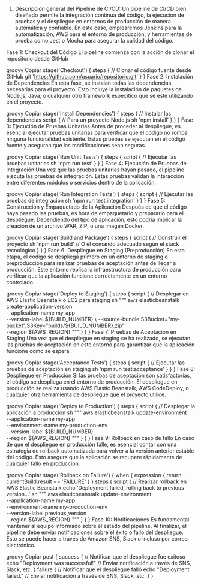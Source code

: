 1. Descripción general del Pipeline de CI/CD:
Un pipeline de CI/CD bien diseñado permite la integración continua del código, la ejecución de pruebas y el despliegue en entornos de producción de manera automática y confiable. En este caso, emplearemos Jenkins para la automatización, AWS para el entorno de producción, y herramientas de prueba como Jest o Mocha para asegurar la calidad del código.

Fase 1: Checkout del Código
El pipeline comienza con la acción de clonar el repositorio desde GitHub

groovy
Copiar
stage('Checkout') {
    steps {
        // Clonar el código fuente desde GitHub
        git 'https://github.com/usuario/repositorio.git'
    }
}
Fase 2: Instalación de Dependencias
En esta fase, se instalan todas las dependencias necesarias para el proyecto. Esto incluye la instalación de paquetes de Node.js, Java, o cualquier otro framework específico que se esté utilizando en el proyecto.

groovy
Copiar
stage('Install Dependencies') {
    steps {
        // Instalar las dependencias
        script {
            // Para un proyecto Node.js
            sh 'npm install'
        }
    }
}
Fase 3: Ejecución de Pruebas Unitarias
Antes de proceder al despliegue, es esencial ejecutar pruebas unitarias para verificar que el código no rompa ninguna funcionalidad existente. Estas pruebas se ejecutan en el código fuente y aseguran que las modificaciones sean seguras.

groovy
Copiar
stage('Run Unit Tests') {
    steps {
        script {
            // Ejecutar las pruebas unitarias
            sh 'npm run test'
        }
    }
}
Fase 4: Ejecución de Pruebas de Integración
Una vez que las pruebas unitarias hayan pasado, el pipeline ejecuta las pruebas de integración. Estas pruebas validan la interacción entre diferentes módulos o servicios dentro de la aplicación.

groovy
Copiar
stage('Run Integration Tests') {
    steps {
        script {
            // Ejecutar las pruebas de integración
            sh 'npm run test:integration'
        }
    }
}
Fase 5: Construcción y Empaquetado de la Aplicación
Después de que el código haya pasado las pruebas, es hora de empaquetarlo y prepararlo para el despliegue. Dependiendo del tipo de aplicación, esto podría implicar la creación de un archivo WAR, ZIP, o una imagen Docker.

groovy
Copiar
stage('Build and Package') {
    steps {
        script {
            // Construir el proyecto
            sh 'npm run build'  // O el comando adecuado según el stack tecnológico
        }
    }
}
Fase 6: Despliegue en Staging (Preproducción)
En esta etapa, el código se despliega primero en un entorno de staging o preproducción para realizar pruebas de aceptación antes de llegar a producción. Este entorno replica la infraestructura de producción para verificar que la aplicación funcione correctamente en un entorno controlado.

groovy
Copiar
stage('Deploy to Staging') {
    steps {
        script {
            // Desplegar en AWS Elastic Beanstalk o EC2 para staging
            sh """
                aws elasticbeanstalk create-application-version \
                    --application-name my-app \
                    --version-label ${BUILD_NUMBER} \
                    --source-bundle S3Bucket="my-bucket",S3Key="builds/${BUILD_NUMBER}.zip" \
                    --region ${AWS_REGION}
            """
        }
    }
}
Fase 7: Pruebas de Aceptación en Staging
Una vez que el despliegue en staging se ha realizado, se ejecutan las pruebas de aceptación en este entorno para garantizar que la aplicación funcione como se espera.

groovy
Copiar
stage('Acceptance Tests') {
    steps {
        script {
            // Ejecutar las pruebas de aceptación en staging
            sh 'npm run test:acceptance'
        }
    }
}
Fase 8: Despliegue en Producción
Si las pruebas de aceptación son satisfactorias, el código se despliega en el entorno de producción. El despliegue en producción se realiza usando AWS Elastic Beanstalk, AWS CodeDeploy, o cualquier otra herramienta de despliegue que el proyecto utilice.

groovy
Copiar
stage('Deploy to Production') {
    steps {
        script {
            // Desplegar la aplicación a producción
            sh """
                aws elasticbeanstalk update-environment \
                    --application-name my-app \
                    --environment-name my-production-env \
                    --version-label ${BUILD_NUMBER} \
                    --region ${AWS_REGION}
            """
        }
    }
}
Fase 9: Rollback en caso de fallo
En caso de que el despliegue en producción falle, es esencial contar con una estrategia de rollback automatizada para volver a la versión anterior estable del código. Esto asegura que la aplicación se recupere rápidamente de cualquier fallo en producción.

groovy
Copiar
stage('Rollback on Failure') {
    when {
        expression { return currentBuild.result == 'FAILURE' }
    }
    steps {
        script {
            // Realizar rollback en AWS Elastic Beanstalk
            echo 'Deployment failed, rolling back to previous version...'
            sh """
                aws elasticbeanstalk update-environment \
                    --application-name my-app \
                    --environment-name my-production-env \
                    --version-label previous_version \
                    --region ${AWS_REGION}
            """
        }
    }
}
Fase 10: Notificaciones
Es fundamental mantener al equipo informado sobre el estado del pipeline. Al finalizar, el pipeline debe enviar notificaciones sobre el éxito o fallo del despliegue. Esto se puede hacer a través de Amazon SNS, Slack o incluso por correo electrónico.

groovy
Copiar
post {
    success {
        // Notificar que el despliegue fue exitoso
        echo "Deployment was successful!"
        // Enviar notificación a través de SNS, Slack, etc.
    }
    failure {
        // Notificar que el despliegue falló
        echo "Deployment failed."
        // Enviar notificación a través de SNS, Slack, etc.
    }
}